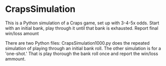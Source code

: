# CrapsSimulation
This is a Python simulation of a Craps game, set up with 3-4-5x odds.  Start with an initial bank, play through it until that bank is exhausted.  Report final win/loss amount

There are two Python files: CrapsSimulation1000.py does the repeated simulation of playing through an initial bank roll.    The other simulation is for a 'one-shot.'  That is play thorough the bank roll once and report the win/loss ammount.
